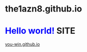 the1azn8.github.io
==================
<span style="color:blue">Hello world!</span>
SITE
=
<a href= http://you-win.github.io/>you-win.github.io</a>
